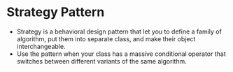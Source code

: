 # Strategy Pattern
- Strategy is a behavioral design pattern that let you to define a family of algorithm, put them into separate class, and make their object interchangeable.
- Use the pattern when your class has a massive conditional operator that switches between different variants of the same algorithm.